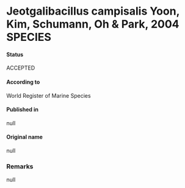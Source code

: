 Jeotgalibacillus campisalis Yoon, Kim, Schumann, Oh & Park, 2004 SPECIES
=======

#### Status
ACCEPTED

#### According to
World Register of Marine Species

#### Published in
null

#### Original name
null

### Remarks
null